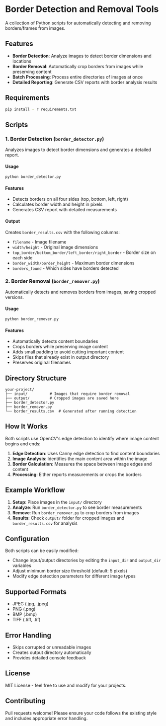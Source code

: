 # Border Detection and Removal Tools

A collection of Python scripts for automatically detecting and removing borders/frames from images.

## Features

- **Border Detection**: Analyze images to detect border dimensions and locations
- **Border Removal**: Automatically crop borders from images while preserving content
- **Batch Processing**: Process entire directories of images at once
- **Detailed Reporting**: Generate CSV reports with border analysis results

## Requirements

```bash
pip install - r requirements.txt
```

## Scripts

### 1. Border Detection (`border_detector.py`)

Analyzes images to detect border dimensions and generates a detailed report.

#### Usage
```bash
python border_detector.py
```

#### Features
- Detects borders on all four sides (top, bottom, left, right)
- Calculates border width and height in pixels
- Generates CSV report with detailed measurements

#### Output
Creates `border_results.csv` with the following columns:
- `filename` - Image filename
- `width/height` - Original image dimensions
- `top_border/bottom_border/left_border/right_border` - Border size on each side
- `border_width/border_height` - Maximum border dimensions
- `borders_found` - Which sides have borders detected

### 2. Border Removal (`border_remover.py`)

Automatically detects and removes borders from images, saving cropped versions.

#### Usage
```bash
python border_remover.py
```

#### Features
- Automatically detects content boundaries
- Crops borders while preserving image content
- Adds small padding to avoid cutting important content
- Skips files that already exist in output directory
- Preserves original filenames

## Directory Structure

```
your-project/
├── input/          # Images that require border removal
├── output/         # Cropped images are saved here
├── border_detector.py
├── border_remover.py
└── border_results.csv  # Generated after running detection
```

## How It Works

Both scripts use OpenCV's edge detection to identify where image content begins and ends:

1. **Edge Detection**: Uses Canny edge detection to find content boundaries
2. **Image Analysis**: Identifies the main content area within the image
3. **Border Calculation**: Measures the space between image edges and content
4. **Processing**: Either reports measurements or crops the borders

## Example Workflow

1. **Setup**: Place images in the `input/` directory
2. **Analyze**: Run `border_detector.py` to see border measurements
3. **Remove**: Run `border_remover.py` to crop borders from images
4. **Results**: Check `output/` folder for cropped images and `border_results.csv` for analysis


## Configuration

Both scripts can be easily modified:
- Change input/output directories by editing the `input_dir` and `output_dir` variables
- Adjust minimum border size threshold (default: 5 pixels)
- Modify edge detection parameters for different image types

## Supported Formats

- JPEG (.jpg, .jpeg)
- PNG (.png)
- BMP (.bmp)
- TIFF (.tiff, .tif)

## Error Handling

- Skips corrupted or unreadable images
- Creates output directory automatically
- Provides detailed console feedback

## License

MIT License - feel free to use and modify for your projects.

## Contributing

Pull requests welcome! Please ensure your code follows the existing style and includes appropriate error handling.